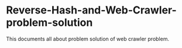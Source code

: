 # Reverse-Hash-and-Web-Crawler-problem-solution
This documents all about problem solution of web crawler problem.

